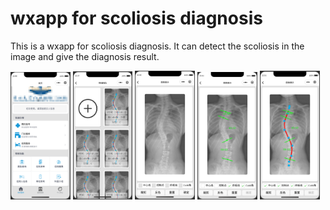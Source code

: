 # wxapp for scoliosis diagnosis

This is a wxapp for scoliosis diagnosis. It can detect the scoliosis in the image and give the diagnosis result.

<div>
    <img src="assets/img1.png" width="19%">
    <img src="assets/img2.png" width="19%">
    <img src="assets/img3.png" width="19%">
    <img src="assets/img4.png" width="19%">
    <img src="assets/img5.png" width="19%">
<div>